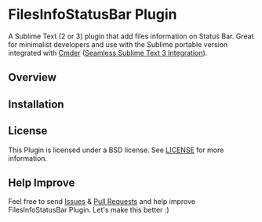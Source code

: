 FilesInfoStatusBar Plugin
=========================

A Sublime Text (2 or 3) plugin that add files information on Status Bar. 
Great for minimalist developers and use with the Sublime portable version integrated with [Cmder](https://github.com/bliker/cmder/) ([Seamless Sublime Text 3 Integration](https://github.com/bliker/cmder/wiki/Seamless-Sublime-Text-3-Integration)).

Overview
--------

Installation
------------

License
-------
This Plugin is licensed under a BSD license. See [LICENSE](https://github.com/brendaw/FilesInfoStatusBar/blob/master/LICENSE) for more information.

Help Improve
------------

Feel free to send [Issues](https://github.com/brendaw/FilesInfoStatusBar/issues) & [Pull Requests](https://github.com/brendaw/FilesInfoStatusBar/pulls) and help improve FilesInfoStatusBar Plugin. Let's make this better :)
